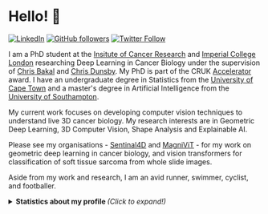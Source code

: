# Hello! :wave:



[![LinkedIn][linkedin-shield]][linkedin-url]
[![GitHub followers](https://img.shields.io/github/followers/DeVriesMatt.svg?style=social&label=Follow&maxAge=2592000)](https://github.com/DeVriesMatt?tab=followers)
[![Twitter Follow](https://img.shields.io/twitter/follow/devriesmatt.svg?style=social)](https://twitter.com/devriesmatt)  

I am a PhD student at the [Insitute of Cancer Research](https://www.icr.ac.uk/) and [Imperial College London](https://www.imperial.ac.uk/) researching Deep Learning in Cancer Biology under the supervision of [Chris Bakal](https://www.icr.ac.uk/our-research/researchers-and-teams/professor-chris-bakal) and [Chris Dunsby](https://www.imperial.ac.uk/people/christopher.dunsby). My PhD is part of the CRUK [Accelerator](https://mach3cancer.org/) award. I have an undergraduate degree in Statistics from the [University of Cape Town](https://www.uct.ac.za/) and a master's degree in Artificial Intelligence from the [University of Southampton](https://www.southampton.ac.uk/).

My current work focuses on developing computer vision techniques to understand live 3D cancer biology. My research interests are in Geometric Deep Learning, 3D Computer Vision, Shape Analysis and Explainable AI. 

Please see my organisations - [Sentinal4D](https://github.com/Sentinal4D) and [MagniViT](https://github.com/MagniViT) - for my work on geometric deep learning in cancer biology, and vision transformers for classification of soft tissue sarcoma from whole slide images.

Aside from my work and research, I am an avid runner, swimmer, cyclist, and footballer. 



<details>
  <summary> <b> Statistics about my profile </b> <i> (Click to expand!)</i> </summary>
  
  [![Github Stats By DeVriesMatt](https://github-readme-stats.vercel.app/api?username=DeVriesMatt&hide=prs&show_icons=true&title_color=fff&icon_color=79ff97&text_color=9f9f9f&bg_color=151515)]()
  [![Github Langs By DeVriesMatt](https://github-readme-stats.vercel.app/api/top-langs/?username=DeVriesMatt&layout=compact&show_icons=true&title_color=fff&icon_color=79ff97&text_color=9f9f9f&bg_color=151515)]()
---

[linkedin-shield]: https://img.shields.io/badge/-LinkedIn-black.svg?style=flat-square&logo=linkedin&colorB=555
[linkedin-url]: https://www.linkedin.com/in/matthewdevries13/
